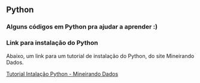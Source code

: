 ## Python
### Alguns códigos em Python pra ajudar a aprender :)

### Link para instalação do Python

Abaixo, um link para um tutorial de instalação do Python, do site Mineirando Dados.

[Tutorial Intalação Python - Mineirando Dados](https://minerandodados.com.br/instalar-python-anaconda/)